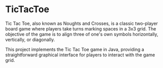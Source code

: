# TicTacToe

Tic Tac Toe, also known as Noughts and Crosses, is a classic two-player board game where players take turns marking spaces in a 3x3 grid. The objective of the game is to align three of one's own symbols horizontally, vertically, or diagonally.

This project implements the Tic Tac Toe game in Java, providing a straightforward graphical interface for players to interact with the game grid.
